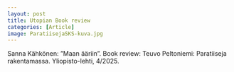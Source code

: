 ```yaml
---
layout: post
title: Utopian Book review
categories: [Article]
image: ParatiisejaSKS-kuva.jpg
---
```

Sanna Kähkönen: ”Maan ääriin”. Book review: Teuvo Peltoniemi: Paratiiseja rakentamassa.  Yliopisto-lehti, 4/2025.
